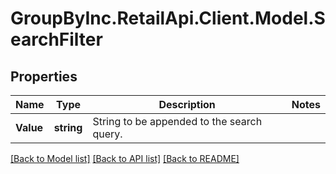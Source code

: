 # GroupByInc.RetailApi.Client.Model.SearchFilter

## Properties

Name | Type | Description | Notes
------------ | ------------- | ------------- | -------------
**Value** | **string** | String to be appended to the search query. | 

[[Back to Model list]](../README.md#documentation-for-models) [[Back to API list]](../README.md#documentation-for-api-endpoints) [[Back to README]](../README.md)

